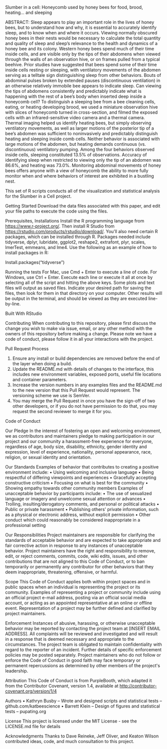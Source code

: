 Slumber in a cell: Honeycomb used by honey bees for food, brood, heating… and sleeping

ABSTRACT: Sleep appears to play an important role in the lives of honey bees, but to understand how and why, it is essential to accurately identify sleep, and to know when and where it occurs. Viewing normally obscured honey bees in their nests would be necessary to calculate the total quantity and quality of sleep and sleep’s relevance to the health and dynamics of a honey bee and its colony. Western honey bees spend much of their time inside cells, and are visible only by the tips of their abdomens when viewed through the walls of an observation hive, or on frames pulled from a typical beehive. Prior studies have suggested that bees spend some of their time inside cells resting or sleeping, with ventilatory movements of the abdomen serving as a telltale sign distinguishing sleep from other behaviors. Bouts of abdominal pulses broken by extended pauses (discontinuous ventilation) in an otherwise relatively immobile bee appears to indicate sleep. Can viewing the tips of abdomens consistently and predictably indicate what is happening with the rest of a bee’s body when inserted deep inside a honeycomb cell? To distinguish a sleeping bee from a bee cleaning cells, eating, or heating developing brood, we used a miniature observation hive with slices of honeycomb turned in cross-section, and filmed the exposed cells with an infrared-sensitive video camera and a thermal camera. Thermal imaging helped us identify heating bees, but simply observing ventilatory movements, as well as larger motions of the posterior tip of a bee’s abdomen was sufficient to noninvasively and predictably distinguish heating and sleeping inside comb cells. Neither behavior is associated with large motions of the abdomen, but heating demands continuous (vs. discontinuous) ventilatory pumping. Among the four behaviors observed inside cells, sleeping constituted 13.5% of observations. Accuracy of identifying sleep when restricted to viewing only the tip of an abdomen was 86.6%, and heating was 73.0%. Monitoring abdominal movements of honey bees offers anyone with a view of honeycomb the ability to more fully monitor when and where behaviors of interest are exhibited in a bustling nest.

This set of R scripts conducts all of the visualization and statistical analysis for the Slumber in a Cell project.

Getting Started
Download the data files associated with this paper, and edit your file paths to execute the code using the files.

Prerequisites, Installations
Install the R programming language from https://www.r-project.org/. Then install R Studio from https://rstudio.com/products/rstudio/download/. You’ll also need certain R packages, which can be installed through R. Packages needed include tidyverse, dplyr, lubridate, ggplot2, reshape2, extrafont, plyr, scales, lmerTest, emmeans, and lme4. Use the following as an example of how to install packages in R:

Install.packages(“tidyverse”)

Running the tests
For Mac, use Cmd + Enter to execute a line of code. For Windows, use Ctrl + Enter. Execute each line or execute it all at once by selecting all of the script and hitting the above keys. Some plots and text files will output as saved files. Indicate your desired path for saving the files, then look for them in that directory on your computer. Other results will be output in the terminal, and should be viewed as they are executed line-by-line.

Built With RStudio

Contributing
When contributing to this repository, please first discuss the change you wish to make via issue, email, or any other method with the owners of this repository before making a change.
Please note we have a code of conduct, please follow it in all your interactions with the project.

Pull Request Process
1.	Ensure any install or build dependencies are removed before the end of the layer when doing a build.
2.	Update the README.md with details of changes to the interface, this includes new environment variables, exposed ports, useful file locations and container parameters.
3.	Increase the version numbers in any examples files and the README.md to the new version that this Pull Request would represent. The versioning scheme we use is SemVer.
4.	You may merge the Pull Request in once you have the sign-off of two other developers, or if you do not have permission to do that, you may request the second reviewer to merge it for you.

Code of Conduct

Our Pledge
In the interest of fostering an open and welcoming environment, we as contributors and maintainers pledge to making participation in our project and our community a harassment-free experience for everyone, regardless of age, body size, disability, ethnicity, gender identity and expression, level of experience, nationality, personal appearance, race, religion, or sexual identity and orientation.

Our Standards
Examples of behavior that contributes to creating a positive environment include:
•	Using welcoming and inclusive language
•	Being respectful of differing viewpoints and experiences
•	Gracefully accepting constructive criticism
•	Focusing on what is best for the community
•	Showing empathy towards other community members
Examples of unacceptable behavior by participants include:
•	The use of sexualized language or imagery and unwelcome sexual attention or advances
•	Trolling, insulting/derogatory comments, and personal or political attacks
•	Public or private harassment
•	Publishing others' private information, such as a physical or electronic address, without explicit permission
•	Other conduct which could reasonably be considered inappropriate in a professional setting

Our Responsibilities
Project maintainers are responsible for clarifying the standards of acceptable behavior and are expected to take appropriate and fair corrective action in response to any instances of unacceptable behavior.
Project maintainers have the right and responsibility to remove, edit, or reject comments, commits, code, wiki edits, issues, and other contributions that are not aligned to this Code of Conduct, or to ban temporarily or permanently any contributor for other behaviors that they deem inappropriate, threatening, offensive, or harmful.

Scope
This Code of Conduct applies both within project spaces and in public spaces when an individual is representing the project or its community. Examples of representing a project or community include using an official project e-mail address, posting via an official social media account, or acting as an appointed representative at an online or offline event. Representation of a project may be further defined and clarified by project maintainers.

Enforcement
Instances of abusive, harassing, or otherwise unacceptable behavior may be reported by contacting the project team at [INSERT EMAIL ADDRESS]. All complaints will be reviewed and investigated and will result in a response that is deemed necessary and appropriate to the circumstances. The project team is obligated to maintain confidentiality with regard to the reporter of an incident. Further details of specific enforcement policies may be posted separately.
Project maintainers who do not follow or enforce the Code of Conduct in good faith may face temporary or permanent repercussions as determined by other members of the project's leadership.

Attribution
This Code of Conduct is from PurpleBooth, which adapted it from the Contributor Covenant, version 1.4, available at http://contributor-covenant.org/version/1/4

Authors
•	Kathryn Busby – Wrote and designed scripts and statistical tests – github.com/katbeescience
•	Barrett Klein – Design of figures and statistical tests – pupating.org

License
This project is licensed under the MIT License - see the LICENSE.md file for details

Acknowledgments
Thanks to Dave Reineke, Jeff Oliver, and Keaton Wilson contributed ideas, code, and much consultation to this project.

